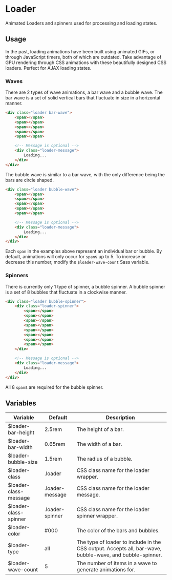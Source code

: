 # Loader #

Animated Loaders and spinners used for processing and loading states.

## Usage ##

In the past, loading animations have been built using animated GIFs, or through JavaScript timers, both of which are outdated. Take advantage of GPU rendering through CSS animations with these beautifully designed CSS loaders. Perfect for AJAX loading states.

### Waves ###

There are 2 types of wave animations, a bar wave and a bubble wave. The bar wave is a set of solid vertical bars that fluctuate in size in a horizontal manner.

```html
<div class="loader bar-wave">
    <span></span>
    <span></span>
    <span></span>
    <span></span>
    <span></span>

    <!-- Message is optional -->
    <div class="loader-message">
        Loading...
    </div>
</div>
```

The bubble wave is similar to a bar wave, with the only difference being the bars are circle shaped.

```html
<div class="loader bubble-wave">
    <span></span>
    <span></span>
    <span></span>
    <span></span>
    <span></span>

    <!-- Message is optional -->
    <div class="loader-message">
        Loading...
    </div>
</div>
```

<div class="notice is-info">
    Each <code>span</code> in the examples above represent an individual bar or bubble. By default, animations will only occur for <code>span</code>s up to 5. To increase or decrease this number, modify the <code>$loader-wave-count</code> Sass variable.
</div>

### Spinners ###

There is currently only 1 type of spinner, a bubble spinner. A bubble spinner is a set of 8 bubbles that fluctuate in a clockwise manner.

```html
<div class="loader bubble-spinner">
    <div class="loader-spinner">
        <span></span>
        <span></span>
        <span></span>
        <span></span>
        <span></span>
        <span></span>
        <span></span>
        <span></span>
    </div>

    <!-- Message is optional -->
    <div class="loader-message">
        Loading...
    </div>
</div>
```

<div class="notice is-warning">
    All 8 <code>span</code>s are required for the bubble spinner.
</div>

## Variables ##

<table class="table is-striped data-table">
    <thead>
        <tr>
            <th>Variable</th>
            <th>Default</th>
            <th>Description</th>
        </tr>
    </thead>
    <tbody>
        <tr>
            <td>$loader-bar-height</td>
            <td>2.5rem</td>
            <td>The height of a bar.</td>
        </tr>
        <tr>
            <td>$loader-bar-width</td>
            <td>0.65rem</td>
            <td>The width of a bar.</td>
        </tr>
        <tr>
            <td>$loader-bubble-size</td>
            <td>1.5rem</td>
            <td>The radius of a bubble.</td>
        </tr>
        <tr>
            <td>$loader-class</td>
            <td>.loader</td>
            <td>CSS class name for the loader wrapper.</td>
        </tr>
        <tr>
            <td>$loader-class-message</td>
            <td>.loader-message</td>
            <td>CSS class name for the loader message.</td>
        </tr>
        <tr>
            <td>$loader-class-spinner</td>
            <td>.loader-spinner</td>
            <td>CSS class name for the loader spinner wrapper.</td>
        </tr>
        <tr>
            <td>$loader-color</td>
            <td>#000</td>
            <td>The color of the bars and bubbles.</td>
        </tr>
        <tr>
            <td>$loader-type</td>
            <td>all</td>
            <td>The type of loader to include in the CSS output. Accepts all, bar-wave, bubble-wave, and bubble-spinner.</td>
        </tr>
        <tr>
            <td>$loader-wave-count</td>
            <td>5</td>
            <td>The number of items in a wave to generate animations for.</td>
        </tr>
    </tbody>
</table>
